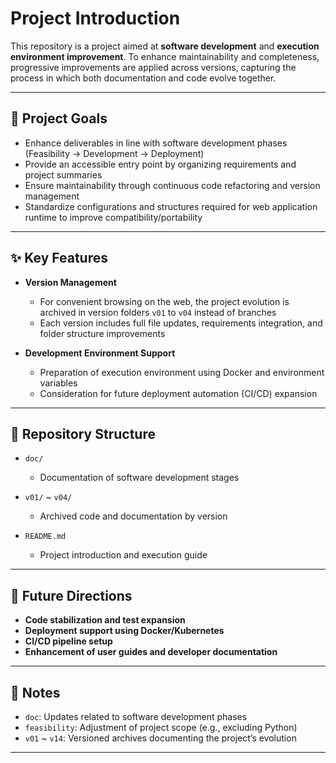 
# Project Introduction

This repository is a project aimed at **software development** and **execution environment improvement**.
To enhance maintainability and completeness, progressive improvements are applied across versions, capturing the process in which both documentation and code evolve together.

---

## 🎯 Project Goals

* Enhance deliverables in line with software development phases (Feasibility → Development → Deployment)
* Provide an accessible entry point by organizing requirements and project summaries
* Ensure maintainability through continuous code refactoring and version management
* Standardize configurations and structures required for web application runtime to improve compatibility/portability

---

## ✨ Key Features

* **Version Management**

  * For convenient browsing on the web, the project evolution is archived in version folders `v01` to `v04` instead of branches
  * Each version includes full file updates, requirements integration, and folder structure improvements

* **Development Environment Support**

  * Preparation of execution environment using Docker and environment variables
  * Consideration for future deployment automation (CI/CD) expansion

---

## 📂 Repository Structure

* `doc/`

  * Documentation of software development stages
* `v01/` \~ `v04/`

  * Archived code and documentation by version
* `README.md`

  * Project introduction and execution guide

---

## 🔭 Future Directions

* **Code stabilization and test expansion**
* **Deployment support using Docker/Kubernetes**
* **CI/CD pipeline setup**
* **Enhancement of user guides and developer documentation**

---

## 📝 Notes

* `doc`: Updates related to software development phases
* `feasibility`: Adjustment of project scope (e.g., excluding Python)
* `v01` \~ `v14`: Versioned archives documenting the project’s evolution

---
